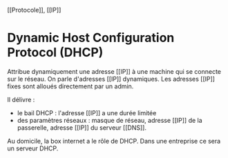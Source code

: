 [[Protocole]], [[IP]]
# Dynamic Host Configuration Protocol (DHCP)
Attribue dynamiquement une adresse [[IP]] à une machine qui se connecte sur le réseau. 
On parle d'adresses [[IP]] dynamiques. Les adresses [[IP]] fixes sont alloués directement par un admin. 

Il délivre :
- le bail DHCP : l'adresse [[IP]] a une durée limitée
- des paramètres réseaux : masque de réseau, adresse [[IP]] de la passerelle, adresse [[IP]] du serveur [[DNS]].

Au domicile, la box internet a le rôle de DHCP. Dans une entreprise ce sera un serveur DHCP. 
